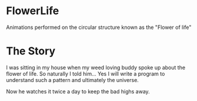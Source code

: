 # FlowerLife
Animations performed on the circular structure known as the "Flower of life"

# The Story 
I was sitting in my house when my weed loving buddy spoke up about the flower of life. So naturally I told him... Yes I will write a program to understand such a pattern and ultimately the universe. 

Now he watches it twice a day to keep the bad highs away.
